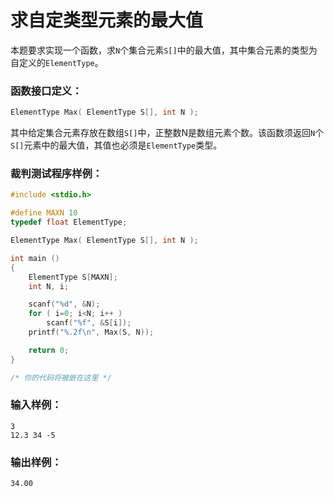 # 求自定类型元素的最大值
本题要求实现一个函数，求`N`个集合元素`S[]`中的最大值，其中集合元素的类型为自定义的`ElementType`。

### 函数接口定义：
```c
ElementType Max( ElementType S[], int N );
```
其中给定集合元素存放在数组`S[]`中，正整数N是数组元素个数。该函数须返回`N`个`S[]`元素中的最大值，其值也必须是`ElementType`类型。

### 裁判测试程序样例：
```c
#include <stdio.h>

#define MAXN 10
typedef float ElementType;

ElementType Max( ElementType S[], int N );

int main ()
{
    ElementType S[MAXN];
    int N, i;

    scanf("%d", &N);
    for ( i=0; i<N; i++ )
        scanf("%f", &S[i]);
    printf("%.2f\n", Max(S, N));

    return 0;
}

/* 你的代码将被嵌在这里 */
```
### 输入样例：
```
3
12.3 34 -5
```
### 输出样例：
```
34.00
```